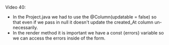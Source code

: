 Video 40:

- In the Project.java we had to use the @Column(updatable = false) so that even if we pass in null it doesn't update the created_At column un-necessarily.
- In the render method it is important we have a const {errors} variable so we can access the errors inside of the form.
